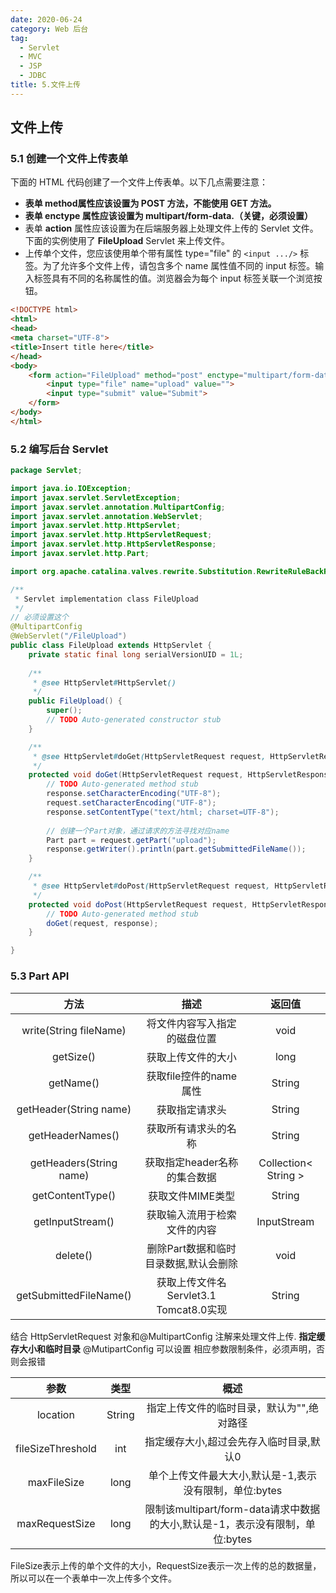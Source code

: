 ```yaml
---
date: 2020-06-24
category: Web 后台
tag: 
  - Servlet
  - MVC
  - JSP
  - JDBC
title: 5.文件上传
---
```


## 文件上传

### 5.1 创建一个文件上传表单

下面的 HTML 代码创建了一个文件上传表单。以下几点需要注意：

- **表单 method属性应该设置为 POST 方法，不能使用 GET 方法。**
- **表单 enctype 属性应该设置为 multipart/form-data.（关键，必须设置）**
- 表单 **action** 属性应该设置为在后端服务器上处理文件上传的 Servlet 文件。下面的实例使用了 **FileUpload** Servlet 来上传文件。
- 上传单个文件，您应该使用单个带有属性 type="file" 的 `<input .../>` 标签。为了允许多个文件上传，请包含多个 name 属性值不同的 input 标签。输入标签具有不同的名称属性的值。浏览器会为每个 input 标签关联一个浏览按钮。

```html
<!DOCTYPE html>
<html>
<head>
<meta charset="UTF-8">
<title>Insert title here</title>
</head>
<body>
	<form action="FileUpload" method="post" enctype="multipart/form-data">
		<input type="file" name="upload" value="">
		<input type="submit" value="Submit">
	</form>
</body>
</html>
```



### 5.2 编写后台 Servlet

```java
package Servlet;

import java.io.IOException;
import javax.servlet.ServletException;
import javax.servlet.annotation.MultipartConfig;
import javax.servlet.annotation.WebServlet;
import javax.servlet.http.HttpServlet;
import javax.servlet.http.HttpServletRequest;
import javax.servlet.http.HttpServletResponse;
import javax.servlet.http.Part;

import org.apache.catalina.valves.rewrite.Substitution.RewriteRuleBackReferenceElement;

/**
 * Servlet implementation class FileUpload
 */
// 必须设置这个
@MultipartConfig
@WebServlet("/FileUpload")
public class FileUpload extends HttpServlet {
	private static final long serialVersionUID = 1L;
       
    /**
     * @see HttpServlet#HttpServlet()
     */
    public FileUpload() {
        super();
        // TODO Auto-generated constructor stub
    }

	/**
	 * @see HttpServlet#doGet(HttpServletRequest request, HttpServletResponse response)
	 */
	protected void doGet(HttpServletRequest request, HttpServletResponse response) throws ServletException, IOException {
		// TODO Auto-generated method stub
		response.setCharacterEncoding("UTF-8");
		request.setCharacterEncoding("UTF-8");
		response.setContentType("text/html; charset=UTF-8");
		
		// 创建一个Part对象，通过请求的方法寻找对应name
		Part part = request.getPart("upload");
		response.getWriter().println(part.getSubmittedFileName());
	}

	/**
	 * @see HttpServlet#doPost(HttpServletRequest request, HttpServletResponse response)
	 */
	protected void doPost(HttpServletRequest request, HttpServletResponse response) throws ServletException, IOException {
		// TODO Auto-generated method stub
		doGet(request, response);
	}

}
```

### 5.3 Part API

|        **方法**         |                  描述                  |        返回值        |
| :---------------------: | :------------------------------------: | :------------------: |
| write(String fileName)  |      将文件内容写入指定的磁盘位置      |         void         |
|        getSize()        |           获取上传文件的大小           |         long         |
|        getName()        |         获取file控件的name属性         |        String        |
| getHeader(String name)  |             获取指定请求头             |        String        |
|    getHeaderNames()     |          获取所有请求头的名称          |        String        |
| getHeaders(String name) |      获取指定header名称的集合数据      | Collection< String > |
|    getContentType()     |            获取文件MIME类型            |        String        |
|    getInputStream()     |      获取输入流用于检索文件的内容      |     InputStream      |
|        delete()         | 删除Part数据和临时目录数据,默认会删除  |         void         |
| getSubmittedFileName()  | 获取上传文件名Servlet3.1 Tomcat8.0实现 |        String        |

结合 HttpServletRequest 对象和@MultipartConfig 注解来处理文件上传.
**指定缓存大小和临时目录**
@MutipartConfig 可以设置 相应参数限制条件，必须声明，否则会报错

|       参数        |  类型  |                             概述                             |
| :---------------: | :----: | :----------------------------------------------------------: |
|     location      | String |          指定上传文件的临时目录，默认为"",绝对路径           |
| fileSizeThreshold |  int   |           指定缓存大小,超过会先存入临时目录,默认0            |
|    maxFileSize    |  long  |    单个上传文件最大大小,默认是-1,表示没有限制，单位:bytes    |
|  maxRequestSize   |  long  | 限制该multipart/form-data请求中数据的大小,默认是-1，表示没有限制，单位:bytes |

FileSize表示上传的单个文件的大小，RequestSize表示一次上传的总的数据量，所以可以在一个表单中一次上传多个文件。
